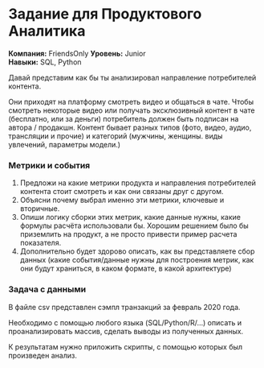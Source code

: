 # Задание для Продуктового Аналитика
**Компания:** FriendsOnly
**Уровень:** Junior  
**Навыки:** SQL, Python



Давай представим как бы ты анализировал направление потребителей контента.

Они приходят на платформу смотреть видео и общаться в чате. Чтобы смотреть некоторые видео или получать эксклюзивный контент в чате (бесплатно, или за деньги) потребитель должен быть подписан на автора / продакшн. Контент бывает разных типов (фото, видео, аудио, трансляции и прочие) и категорий (мужчины, женщины. виды увлечений, параметры модели.)

### Метрики и события

1. Предложи на какие метрики продукта и направления потребителей контента стоит смотреть и как они связаны друг с другом.
2. Объясни почему выбрал именно эти метрики, ключевые и вторичные.
3. Опиши логику сборки этих метрик, какие данные нужны, какие формулы расчёта использовали бы. Хорошим решением было бы приземлить на продукт, а не просто привести пример расчета показателя.
4. Дополнительно будет здорово описать, как вы представляете сбор данных (какие события/данные нужны для построения метрик, как они будут храниться, в каком формате, в какой архитектуре)

### Задача с данными

В файле csv представлен сэмпл транзакций за февраль 2020 года.

Необходимо с помощью любого языка (SQL/Python/R/…) описать и проанализировать массив, сделать выводы из полученных данных. 

К результатам нужно приложить скрипты, с помощью которых был произведен анализ.
